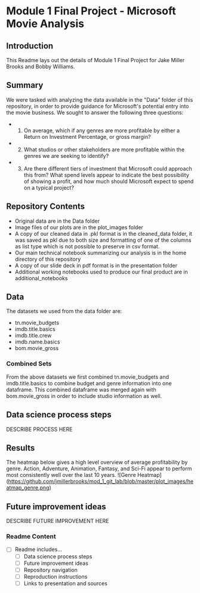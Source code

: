 # Module 1 Final Project - Microsoft Movie Analysis

## Introduction

This Readme lays out the details of Module 1 Final Project for Jake Miller Brooks and Bobby Williams.

## Summary

We were tasked with analyzing the data available in the "Data" folder of this repository, in order to provide guidance for Microsoft's potential entry into the movie business. We sought to answer the following three questions:
- 1) On average, which if any genres are more profitable by either a Return on Investment Percentage, or gross margin?
- 2) What studios or other stakeholders are more profitable within the genres we are seeking to identify?
- 3) Are there different tiers of investment that Microsoft could approach this from? What spend levels appear to indicate the best possibility of showing a profit, and how much should Microsoft expect to spend on a typical project?

## Repository Contents

- Original data are in the Data folder
- Image files of our plots are in the plot_images folder
- A copy of our cleaned data in .pkl format is in the cleaned_data folder, it was saved as pkl due to both size and formatting of one of the columns as list type which is not possible to preserve in csv format.
- Our main technical notebook summarizing our analysis is in the home directory of this repository
- A copy of our slide deck in pdf format is in the presentation folder
- Additional working notebooks used to produce our final product are in additional_notebooks

## Data

The datasets we used from the data folder are:
- tn.movie_budgets
- imdb.title.basics
- imdb.title.crew
- imdb.name.basics
- bom.movie_gross

### Combined Sets
From the above datasets we first combined tn.movie_budgets and imdb.title.basics to combine budget and genre information into one dataframe. This combined dataframe was merged again with bom.movie_gross in order to include studio information as well.

## Data science process steps

DESCRIBE PROCESS HERE

## Results

The heatmap below gives a high level overview of average profitability by genre. Action, Adventure, Animation, Fantasy, and Sci-Fi appear to perform most consistently well over the last 10 years.
![Genre Heatmap]
(https://github.com/jmillerbrooks/mod_1_git_lab/blob/master/plot_images/heatmap_genre.png)



## Future improvement ideas

DESCRIBE FUTURE IMPROVEMENT HERE


### Readme Content

- [ ] Readme includes...
  - [ ] Data science process steps
  - [ ] Future improvement ideas
  - [ ] Repository navigation
  - [ ] Reproduction instructions
  - [ ] Links to presentation and sources
